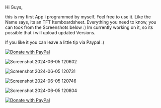 Hi Guys,

this is my first App i programmed by myself. Feel free to use it.
Like the Name says, its an TFT Itemboardsheet. Everything you need to know, you can took from the Screenshots below :)
Im currently working on it, so its possible that i will upload updated Versions. 

If you like it you can leave a little tip via Paypal :)

[![Donate with PayPal](https://raw.githubusercontent.com/stefan-niedermann/paypal-donate-button/master/paypal-donate-button.png)](https://www.paypal.com/donate/?hosted_button_id=XJQ7X87GQB25A)



![Screenshot 2024-06-05 120602](https://github.com/AbuBakrAlKurdi/TFT-Itemboard/assets/169247028/d8952aec-f7dc-435b-9af9-dccc6c6cbcc1)

![Screenshot 2024-06-05 120731](https://github.com/AbuBakrAlKurdi/TFT-Itemboard/assets/169247028/c19a335f-7854-40e8-999f-b2028c2751e8)

![Screenshot 2024-06-05 120746](https://github.com/AbuBakrAlKurdi/TFT-Itemboard/assets/169247028/964e9add-3ff5-4916-ab50-a22451ac07e7)

![Screenshot 2024-06-05 120804](https://github.com/AbuBakrAlKurdi/TFT-Itemboard/assets/169247028/f26248e1-114a-4c90-8162-03c764916b50)





[![Donate with PayPal](https://raw.githubusercontent.com/stefan-niedermann/paypal-donate-button/master/paypal-donate-button.png)](https://www.paypal.com/donate/?hosted_button_id=XJQ7X87GQB25A)



